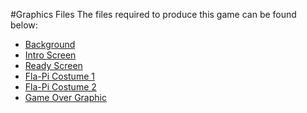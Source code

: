#Graphics Files
The files required to produce this game can be found below:
  
* [Background](https://www.dropbox.com/s/8ntq0jjdf7299uz/Background.png)
* [Intro Screen](https://www.dropbox.com/s/p7wzqqg05aa93h6/Intro.png) 
* [Ready Screen](https://www.dropbox.com/s/sps6q6v06rmmke4/Ready.fw.png)
* [Fla-Pi Costume 1](https://www.dropbox.com/s/xm5k1r77nlhk3ro/Flappy.fw.png)
* [Fla-Pi Costume 2](https://www.dropbox.com/s/tqhjub5dl4f8hvz/Flappy2.fw.png)
* [Game Over Graphic](https://www.dropbox.com/s/5psr8kbqe9km14s/GameOver.fw.png)

